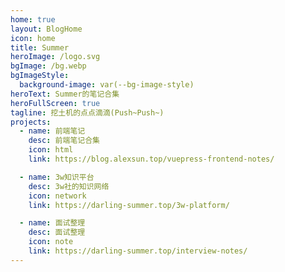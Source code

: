```yaml
---
home: true
layout: BlogHome
icon: home
title: Summer
heroImage: /logo.svg
bgImage: /bg.webp
bgImageStyle:
  background-image: var(--bg-image-style)
heroText: Summer的笔记合集
heroFullScreen: true
tagline: 挖土机的点点滴滴(Push~Push~)
projects:
  - name: 前端笔记
    desc: 前端笔记合集
    icon: html
    link: https://blog.alexsun.top/vuepress-frontend-notes/

  - name: 3w知识平台
    desc: 3w社的知识网络
    icon: network
    link: https://darling-summer.top/3w-platform/

  - name: 面试整理
    desc: 面试整理
    icon: note
    link: https://darling-summer.top/interview-notes/
---
```

